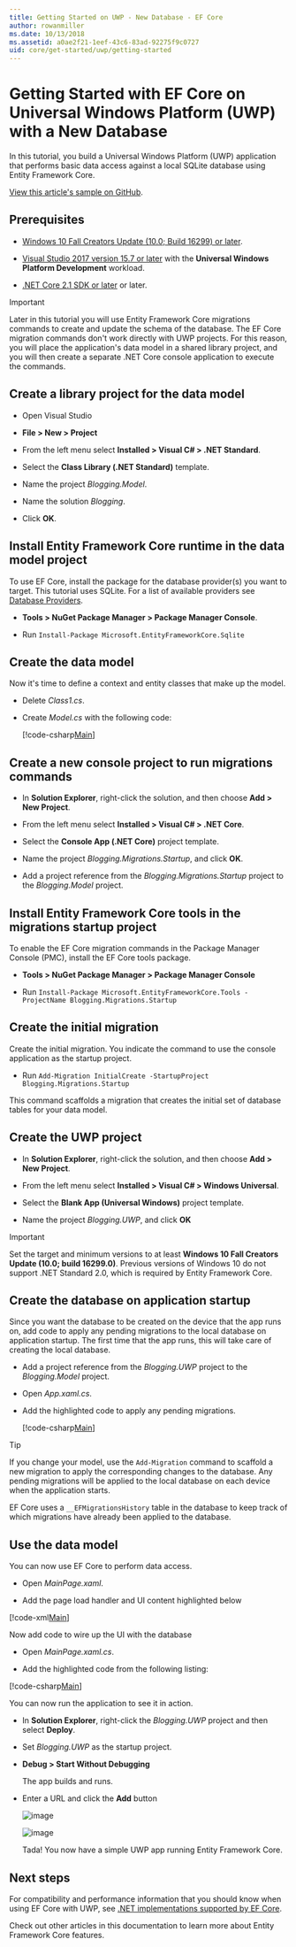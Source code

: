 ```yaml
---
title: Getting Started on UWP - New Database - EF Core
author: rowanmiller
ms.date: 10/13/2018
ms.assetid: a0ae2f21-1eef-43c6-83ad-92275f9c0727
uid: core/get-started/uwp/getting-started
---
```


# Getting Started with EF Core on Universal Windows Platform (UWP) with a New Database

In this tutorial, you build a Universal Windows Platform (UWP) application that performs basic data access against a local SQLite database using Entity Framework Core.   

[View this article's sample on GitHub](https://github.com/aspnet/EntityFramework.Docs/tree/master/samples/core/GetStarted/UWP).

## Prerequisites

* [Windows 10 Fall Creators Update (10.0; Build 16299) or later](https://support.microsoft.com/en-us/help/4027667/windows-update-windows-10).

* [Visual Studio 2017 version 15.7 or later](https://www.visualstudio.com/downloads/) with the **Universal Windows Platform Development** workload.

* [.NET Core 2.1 SDK or later](https://www.microsoft.com/net/core) or later.

> [!IMPORTANT]
> Later in this tutorial you will use Entity Framework Core migrations commands to create and update the schema of the database.
> The EF Core migration commands don't work directly with UWP projects.
> For this reason, you will place the application's data model in a shared library project, and you will then create a separate .NET Core console application to execute the commands.

## Create a library project for the data model

* Open Visual Studio

* **File > New > Project**

* From the left menu select **Installed > Visual C# > .NET Standard**.

* Select the **Class Library (.NET Standard)** template.

* Name the project *Blogging.Model*.

* Name the solution *Blogging*.

* Click **OK**.

## Install Entity Framework Core runtime in the data model project

To use EF Core, install the package for the database provider(s) you want to target. This tutorial uses SQLite. For a list of available providers see [Database Providers](../../providers/index.md).

* **Tools > NuGet Package Manager > Package Manager Console**.

* Run `Install-Package Microsoft.EntityFrameworkCore.Sqlite`

## Create the data model

Now it's time to define a context and entity classes that make up the model.

* Delete *Class1.cs*.

* Create *Model.cs* with the following code:

  [!code-csharp[Main](../../../../samples/core/GetStarted/UWP/Blogging.Model/Model.cs)]

## Create a new console project to run migrations commands

* In **Solution Explorer**, right-click the solution, and then choose **Add > New Project**.

* From the left menu select **Installed > Visual C# > .NET Core**.

* Select the **Console App (.NET Core)** project template.

* Name the project *Blogging.Migrations.Startup*, and click **OK**.

* Add a project reference from the *Blogging.Migrations.Startup* project to the *Blogging.Model* project.

## Install Entity Framework Core tools in the migrations startup project

To enable the EF Core migration commands in the Package Manager Console (PMC), install the EF Core tools package.

* **Tools > NuGet Package Manager > Package Manager Console**

* Run `Install-Package Microsoft.EntityFrameworkCore.Tools -ProjectName Blogging.Migrations.Startup`

## Create the initial migration

 Create the initial migration. You indicate the command to use the console application as the startup project.

* Run `Add-Migration InitialCreate -StartupProject Blogging.Migrations.Startup`

This command scaffolds a migration that creates the initial set of database tables for your data model.

## Create the UWP project

* In **Solution Explorer**, right-click the solution, and then choose **Add > New Project**.

* From the left menu select **Installed > Visual C# > Windows Universal**.

* Select the **Blank App (Universal Windows)** project template.

* Name the project *Blogging.UWP*, and click **OK**

> [!IMPORTANT]
> Set the target and minimum versions to at least **Windows 10 Fall Creators Update (10.0; build 16299.0)**.
> Previous  versions of Windows 10 do not support .NET Standard 2.0, which is required by Entity Framework Core.

## Create the database on application startup

Since you want the database to be created on the device that the app runs on, add code to apply any pending migrations to the local database on application startup. The first time that the app runs, this will take care of creating the local database.

* Add a project reference from the *Blogging.UWP* project to the *Blogging.Model* project.

* Open *App.xaml.cs*.

* Add the highlighted code to apply any pending migrations.

  [!code-csharp[Main](../../../../samples/core/GetStarted/UWP/Blogging.UWP/App.xaml.cs?highlight=1-2,26-29)]

> [!TIP]  
> If you change your model, use the `Add-Migration` command to scaffold a new migration to apply the corresponding changes to the database. Any pending migrations will be applied to the local database on each device when the application starts.
>
>EF Core uses a `__EFMigrationsHistory` table in the database to keep track of which migrations have already been applied to the database.

## Use the data model

You can now use EF Core to perform data access.

* Open *MainPage.xaml*.

* Add the page load handler and UI content highlighted below

[!code-xml[Main](../../../../samples/core/GetStarted/UWP/Blogging.UWP/MainPage.xaml?highlight=9,11-23)]

Now add code to wire up the UI with the database

* Open *MainPage.xaml.cs*.

* Add the highlighted code from the following listing:

[!code-csharp[Main](../../../../samples/core/GetStarted/UWP/Blogging.UWP/MainPage.xaml.cs?highlight=1,31-49)]

You can now run the application to see it in action.

* In **Solution Explorer**, right-click the *Blogging.UWP* project and then select **Deploy**.

* Set *Blogging.UWP* as the startup project.

* **Debug > Start Without Debugging**

  The app builds and runs.

* Enter a URL and click the **Add** button

  ![image](_static/create.png)

  ![image](_static/list.png)

  Tada! You now have a simple UWP app running Entity Framework Core.

## Next steps

For compatibility and performance information that you should know when using EF Core with UWP, see [.NET implementations supported by EF Core](../../platforms/index.md#universal-windows-platform).

Check out other articles in this documentation to learn more about Entity Framework Core features.
